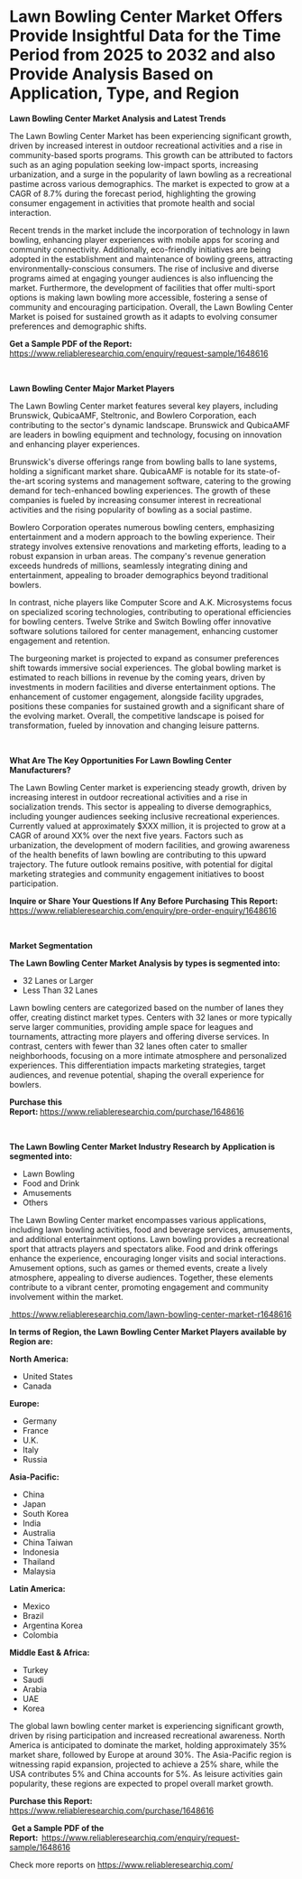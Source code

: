 <p><h1>Lawn Bowling Center Market Offers Provide Insightful Data for the Time Period from 2025 to 2032 and also Provide Analysis Based on Application, Type, and Region</h1></p><p><strong>Lawn Bowling Center Market Analysis and Latest Trends</strong></p>
<p><p>The Lawn Bowling Center Market has been experiencing significant growth, driven by increased interest in outdoor recreational activities and a rise in community-based sports programs. This growth can be attributed to factors such as an aging population seeking low-impact sports, increasing urbanization, and a surge in the popularity of lawn bowling as a recreational pastime across various demographics. The market is expected to grow at a CAGR of 8.7% during the forecast period, highlighting the growing consumer engagement in activities that promote health and social interaction.</p><p>Recent trends in the market include the incorporation of technology in lawn bowling, enhancing player experiences with mobile apps for scoring and community connectivity. Additionally, eco-friendly initiatives are being adopted in the establishment and maintenance of bowling greens, attracting environmentally-conscious consumers. The rise of inclusive and diverse programs aimed at engaging younger audiences is also influencing the market. Furthermore, the development of facilities that offer multi-sport options is making lawn bowling more accessible, fostering a sense of community and encouraging participation. Overall, the Lawn Bowling Center Market is poised for sustained growth as it adapts to evolving consumer preferences and demographic shifts.</p></p>
<p><strong>Get a Sample PDF of the Report:&nbsp;</strong> <a href="https://www.reliableresearchiq.com/enquiry/request-sample/1648616?utm_campaign=2783&utm_medium=2&utm_source=Github&utm_content=ia&utm_term=25032025&utm_id=lawn-bowling-center">https://www.reliableresearchiq.com/enquiry/request-sample/1648616</a></p>
<p>&nbsp;</p>
<p><strong>Lawn Bowling Center Major Market Players</strong></p>
<p><p>The Lawn Bowling Center market features several key players, including Brunswick, QubicaAMF, Steltronic, and Bowlero Corporation, each contributing to the sector's dynamic landscape. Brunswick and QubicaAMF are leaders in bowling equipment and technology, focusing on innovation and enhancing player experiences. </p><p>Brunswick's diverse offerings range from bowling balls to lane systems, holding a significant market share. QubicaAMF is notable for its state-of-the-art scoring systems and management software, catering to the growing demand for tech-enhanced bowling experiences. The growth of these companies is fueled by increasing consumer interest in recreational activities and the rising popularity of bowling as a social pastime.</p><p>Bowlero Corporation operates numerous bowling centers, emphasizing entertainment and a modern approach to the bowling experience. Their strategy involves extensive renovations and marketing efforts, leading to a robust expansion in urban areas. The company's revenue generation exceeds hundreds of millions, seamlessly integrating dining and entertainment, appealing to broader demographics beyond traditional bowlers.</p><p>In contrast, niche players like Computer Score and A.K. Microsystems focus on specialized scoring technologies, contributing to operational efficiencies for bowling centers. Twelve Strike and Switch Bowling offer innovative software solutions tailored for center management, enhancing customer engagement and retention.</p><p>The burgeoning market is projected to expand as consumer preferences shift towards immersive social experiences. The global bowling market is estimated to reach billions in revenue by the coming years, driven by investments in modern facilities and diverse entertainment options. The enhancement of customer engagement, alongside facility upgrades, positions these companies for sustained growth and a significant share of the evolving market. Overall, the competitive landscape is poised for transformation, fueled by innovation and changing leisure patterns.</p></p>
<p>&nbsp;</p>
<p><strong>What Are The Key Opportunities For Lawn Bowling Center Manufacturers?</strong></p>
<p><p>The Lawn Bowling Center market is experiencing steady growth, driven by increasing interest in outdoor recreational activities and a rise in socialization trends. This sector is appealing to diverse demographics, including younger audiences seeking inclusive recreational experiences. Currently valued at approximately $XXX million, it is projected to grow at a CAGR of around XX% over the next five years. Factors such as urbanization, the development of modern facilities, and growing awareness of the health benefits of lawn bowling are contributing to this upward trajectory. The future outlook remains positive, with potential for digital marketing strategies and community engagement initiatives to boost participation.</p></p>
<p><strong>Inquire or Share Your Questions If Any Before Purchasing This Report:</strong> <a href="https://www.reliableresearchiq.com/enquiry/pre-order-enquiry/1648616?utm_campaign=2783&utm_medium=2&utm_source=Github&utm_content=ia&utm_term=25032025&utm_id=lawn-bowling-center">https://www.reliableresearchiq.com/enquiry/pre-order-enquiry/1648616</a></p>
<p>&nbsp;</p>
<p><strong>Market Segmentation</strong></p>
<p><strong>The Lawn Bowling Center Market Analysis by types is segmented into:</strong></p>
<p><ul><li>32 Lanes or Larger</li><li>Less Than 32 Lanes</li></ul></p>
<p><p>Lawn bowling centers are categorized based on the number of lanes they offer, creating distinct market types. Centers with 32 lanes or more typically serve larger communities, providing ample space for leagues and tournaments, attracting more players and offering diverse services. In contrast, centers with fewer than 32 lanes often cater to smaller neighborhoods, focusing on a more intimate atmosphere and personalized experiences. This differentiation impacts marketing strategies, target audiences, and revenue potential, shaping the overall experience for bowlers.</p></p>
<p><strong>Purchase this Report:&nbsp;</strong><a href="https://www.reliableresearchiq.com/purchase/1648616?utm_campaign=2783&utm_medium=2&utm_source=Github&utm_content=ia&utm_term=25032025&utm_id=lawn-bowling-center">https://www.reliableresearchiq.com/purchase/1648616</a></p>
<p>&nbsp;</p>
<p><strong>The Lawn Bowling Center Market Industry Research by Application is segmented into:</strong></p>
<p><ul><li>Lawn Bowling</li><li>Food and Drink</li><li>Amusements</li><li>Others</li></ul></p>
<p><p>The Lawn Bowling Center market encompasses various applications, including lawn bowling activities, food and beverage services, amusements, and additional entertainment options. Lawn bowling provides a recreational sport that attracts players and spectators alike. Food and drink offerings enhance the experience, encouraging longer visits and social interactions. Amusement options, such as games or themed events, create a lively atmosphere, appealing to diverse audiences. Together, these elements contribute to a vibrant center, promoting engagement and community involvement within the market.</p></p>
<p><a href="https://www.reliableresearchiq.com/lawn-bowling-center-market-r1648616?utm_campaign=2783&utm_medium=2&utm_source=Github&utm_content=ia&utm_term=25032025&utm_id=lawn-bowling-center">&nbsp;https://www.reliableresearchiq.com/lawn-bowling-center-market-r1648616</a></p>
<p><strong>In terms of Region, the Lawn Bowling Center Market Players available by Region are:</strong></p>
<p>
    <p> <strong> North America: </strong>
        <ul>
            <li>United States</li>
            <li>Canada</li>
        </ul>
        </p> 
    <p> <strong> Europe: </strong>
        <ul>
            <li>Germany</li>
            <li>France</li>
            <li>U.K.</li>
            <li>Italy</li>
            <li>Russia</li>
        </ul>
        </p> 
    <p> <strong> Asia-Pacific: </strong>
        <ul>
            <li>China</li>
            <li>Japan</li>
            <li>South Korea</li>
            <li>India</li>
            <li>Australia</li>
            <li>China Taiwan</li>
            <li>Indonesia</li>
            <li>Thailand</li>
            <li>Malaysia</li>
        </ul>
        </p> 
    <p> <strong> Latin America: </strong>
        <ul>
            <li>Mexico</li>
            <li>Brazil</li>
            <li>Argentina Korea</li>
            <li>Colombia</li>
        </ul>
        </p> 
    <p> <strong> Middle East & Africa: </strong>
        <ul>
            <li>Turkey</li>
            <li>Saudi</li>
            <li>Arabia</li>
            <li>UAE</li>
            <li>Korea</li>
        </ul>
    </p>
    </p>
<p><p>The global lawn bowling center market is experiencing significant growth, driven by rising participation and increased recreational awareness. North America is anticipated to dominate the market, holding approximately 35% market share, followed by Europe at around 30%. The Asia-Pacific region is witnessing rapid expansion, projected to achieve a 25% share, while the USA contributes 5% and China accounts for 5%. As leisure activities gain popularity, these regions are expected to propel overall market growth.</p></p>
<p><strong>Purchase this Report: </strong><a href="https://www.reliableresearchiq.com/purchase/1648616?utm_campaign=2783&utm_medium=2&utm_source=Github&utm_content=ia&utm_term=25032025&utm_id=lawn-bowling-center">https://www.reliableresearchiq.com/purchase/1648616</a></p>
<p>&nbsp;<strong>Get a Sample PDF of the Report:&nbsp;&nbsp;</strong><a href="https://www.reliableresearchiq.com/enquiry/request-sample/1648616?utm_campaign=2783&utm_medium=2&utm_source=Github&utm_content=ia&utm_term=25032025&utm_id=lawn-bowling-center">https://www.reliableresearchiq.com/enquiry/request-sample/1648616</a></p>
<p><strong></strong></p>
<p>Check more reports on <a href="https://www.reliableresearchiq.com/?utm_campaign=2783&utm_medium=2&utm_source=Github&utm_content=ia&utm_term=25032025&utm_id=lawn-bowling-center">https://www.reliableresearchiq.com/</a></p>